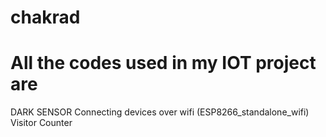 # chakrad
# All the codes used in my IOT project are
DARK SENSOR
Connecting devices over wifi (ESP8266_standalone_wifi)
Visitor Counter

